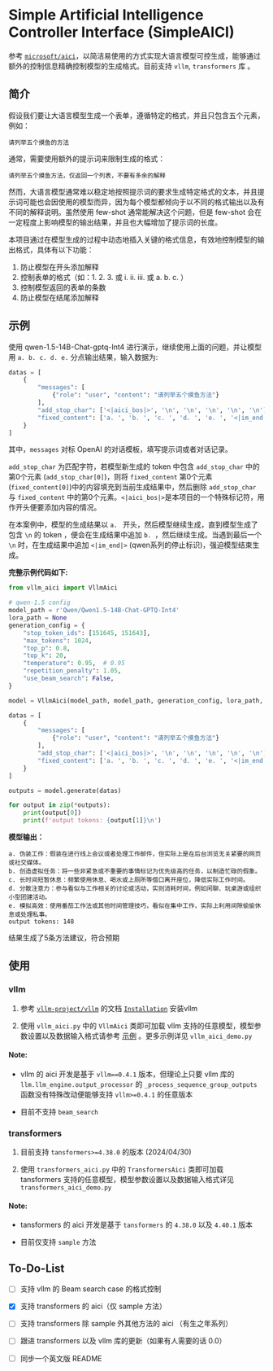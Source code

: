 # Simple Artificial Intelligence Controller Interface (SimpleAICI)

参考 [`microsoft/aici`](https://github.com/microsoft/aici)，以简洁易使用的方式实现大语言模型可控生成，能够通过额外的控制信息精确控制模型的生成格式。目前支持 `vllm`, `transformers` 库 。

## 简介

假设我们要让大语言模型生成一个表单，遵循特定的格式，并且只包含五个元素，例如：

```
请列举五个摸鱼的方法
```

通常，需要使用额外的提示词来限制生成的格式：

```
请列举五个摸鱼方法，仅返回一个列表，不要有多余的解释
```

然而，大语言模型通常难以稳定地按照提示词的要求生成特定格式的文本，并且提示词可能也会因使用的模型而异，因为每个模型都倾向于以不同的格式输出以及有不同的解释说明。虽然使用 few-shot 通常能解决这个问题，但是 few-shot 会在一定程度上影响模型的输出结果，并且也大幅增加了提示词的长度。

本项目通过在模型生成的过程中动态地插入关键的格式信息，有效地控制模型的输出格式，具体有以下功能：

1. 防止模型在开头添加解释
2. 控制表单的格式（如：1. 2. 3. 或 i. ii. iii. 或 a. b. c. ）
3. 控制模型返回的表单的条数
4. 防止模型在结尾添加解释

## 示例

使用 qwen-1.5-14B-Chat-gptq-Int4 进行演示，继续使用上面的问题，并让模型用 `a. b. c. d. e.` 分点输出结果，输入数据为:

```python
datas = [
    {
        "messages": [
            {"role": "user", "content": "请列举五个摸鱼方法"}
        ],
        "add_stop_char": ['<|aici_bos|>', '\n', '\n', '\n', '\n', '\n'],
        "fixed_content": ['a. ', 'b. ', 'c. ', 'd. ', 'e. ', '<|im_end|>']
    }
]
```

其中，`messages` 对标 OpenAI 的对话模板，填写提示词或者对话记录。  

`add_stop_char` 为匹配字符，若模型新生成的 token 中包含 `add_stop_char` 中的第0个元素 (`add_stop_char[0]`)，则将 `fixed_content` 第0个元素 (`fixed_content[0]`)中的内容填充到当前生成结果中，然后删除 `add_stop_char` 与 `fixed_content` 中的第0个元素。`<|aici_bos|>`是本项目的一个特殊标记符，用作开头便要添加内容的情况。  

在本案例中，模型的生成结果以 `a. ` 开头，然后模型继续生成，直到模型生成了包含 `\n` 的 token ，便会在生成结果中追加 `b. `，然后继续生成。当遇到最后一个 `\n` 时，在生成结果中追加 `<|im_end|>` (qwen系列的停止标识)，强迫模型结束生成。

**完整示例代码如下:**

```python
from vllm_aici import VllmAici

# qwen-1.5 config
model_path = r'Qwen/Qwen1.5-14B-Chat-GPTQ-Int4'
lora_path = None
generation_config = {
    "stop_token_ids": [151645, 151643],
    "max_tokens": 1024,
    "top_p": 0.8,
    "top_k": 20,
    "temperature": 0.95,  # 0.95
    "repetition_penalty": 1.05,
    "use_beam_search": False,
}

model = VllmAici(model_path, model_path, generation_config, lora_path, gpu_memory_utilization=0.80)

datas = [
    {
        "messages": [
            {"role": "user", "content": "请列举五个摸鱼方法"}
        ],
        "add_stop_char": ['<|aici_bos|>', '\n', '\n', '\n', '\n', '\n'],
        "fixed_content": ['a. ', 'b. ', 'c. ', 'd. ', 'e. ', '<|im_end|>']
    }
]

outputs = model.generate(datas)

for output in zip(*outputs):
    print(output[0])
    print(f'output tokens: {output[1]}\n')
```

**模型输出：**

```
a. 伪装工作：假装在进行线上会议或者处理工作邮件，但实际上是在后台浏览无关紧要的网页或社交媒体。
b. 创造虚拟任务：将一些非紧急或不重要的事情标记为优先级高的任务，以制造忙碌的假象。
c. 长时间短暂休息：频繁使用休息、喝水或上厕所等借口离开座位，降低实际工作时间。
d. 分散注意力：参与看似与工作相关的讨论或活动，实则消耗时间，例如闲聊、玩桌游或组织小型团建活动。
e. 模拟高效：使用番茄工作法或其他时间管理技巧，看似在集中工作，实际上利用间隙偷偷休息或处理私事。
output tokens: 148
```

结果生成了5条方法建议，符合预期

## 使用

### vllm

1. 参考 [`vllm-project/vllm`](https://github.com/vllm-project/vllm) 的文档 [`Installation`](https://docs.vllm.ai/en/latest/getting_started/installation.html) 安装vllm   

2. 使用 `vllm_aici.py` 中的 `VllmAici` 类即可加载 vllm 支持的任意模型，模型参数设置以及数据输入格式请参考 [示例](#示例) 。更多示例详见 `vllm_aici_demo.py`

#### Note:

- vllm 的 aici 开发是基于 `vllm==0.4.1` 版本，但理论上只要 vllm 库的 `llm.llm_engine.output_processor` 的 `_process_sequence_group_outputs` 函数没有特殊改动便能够支持 `vllm>=0.4.1` 的任意版本

- 目前不支持 `beam_search`

### transformers

1. 目前支持 `tansformers>=4.38.0` 的版本 (2024/04/30)

2. 使用 `transformers_aici.py` 中的 `TransformersAici` 类即可加载 tansformers 支持的任意模型，模型参数设置以及数据输入格式详见 `transformers_aici_demo.py`

#### Note:

- tansformers 的 aici 开发是基于 `tansformers` 的 `4.38.0` 以及 `4.40.1` 版本

- 目前仅支持 `sample` 方法

## To-Do-List

- [ ] 支持 vllm 的 Beam search case 的格式控制
- [x] 支持 transformers 的 aici（仅 sample 方法）
- [ ] 支持 transformers 除 sample 外其他方法的 aici （有生之年系列）
- [ ] 跟进 transformers 以及 vllm 库的更新（如果有人需要的话 0.0）
- [ ] 同步一个英文版 README


